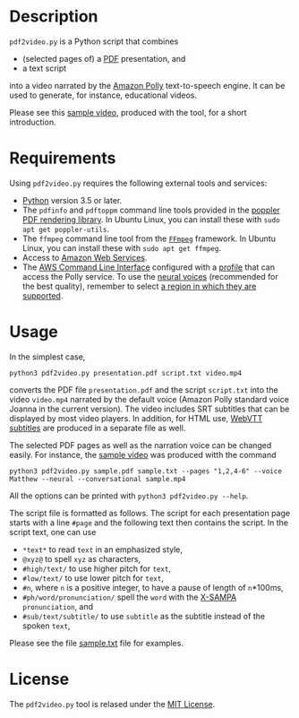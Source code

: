 # Description

`pdf2video.py` is a Python script that combines

* (selected pages of) a [PDF](https://en.wikipedia.org/wiki/PDF) presentation, and
* a text script

into a video narrated by the [Amazon Polly](https://aws.amazon.com/polly/) text-to-speech engine.
It can be used to generate, for instance, educational videos.

Please see this [sample video](https://users.aalto.fi/tjunttil/pdf2video.mp4),
produced with the tool, for a short introduction.

# Requirements

Using `pdf2video.py` requires the following external tools and services:

* [Python](https://www.python.org/) version 3.5 or later.
* The `pdfinfo` and `pdftoppm` command line tools provided in the [poppler PDF rendering library](https://poppler.freedesktop.org/). In Ubuntu Linux, you can install these with `sudo apt get poppler-utils`.
* The `ffmpeg` command line tool from the [`FFmpeg`](https://ffmpeg.org/) framework. In Ubuntu Linux, you can install these with `sudo apt get ffmpeg`.
* Access to [Amazon Web Services](https://aws.amazon.com/).
* The [AWS Command Line Interface](https://aws.amazon.com/cli/) configured with a [profile](https://docs.aws.amazon.com/cli/latest/userguide/cli-configure-profiles.html) that can access the Polly service. To use the [neural voices](https://docs.aws.amazon.com/polly/latest/dg/ntts-voices-main.html) (recommended for the best quality), remember to select [a region in which they are supported](https://docs.aws.amazon.com/polly/latest/dg/NTTS-main.html).

# Usage

In the simplest case,
```
python3 pdf2video.py presentation.pdf script.txt video.mp4
```
converts the PDF file  `presentation.pdf` and the script `script.txt` into
the video `video.mp4` narrated by the default voice (Amazon Polly standard voice Joanna in the current version).
The video includes SRT subtitles that can be displayed by most video players.
In addition, for HTML use, [WebVTT subtitles](https://www.w3schools.com/tags/tag_track.asp) are produced in a separate file as well.

The selected PDF pages as well as the narration voice can be changed easily.
For instance, the [sample video](https://users.aalto.fi/tjunttil/pdf2video.mp4) was produced witth the command
```
python3 pdf2video.py sample.pdf sample.txt --pages "1,2,4-6" --voice Matthew --neural --conversational sample.mp4
```
All the options can be printed with `python3 pdf2video.py --help`.

The script file is formatted as follows.
The script for each presentation page starts with a line `#page` and
the following text then contains the script.
In the script text, one can use

* `*text*` to read `text` in an emphasized style,
* `@xyz@` to spell `xyz` as characters,
* `#high/text/` to use higher pitch for `text`,
* `#low/text/` to use lower pitch for `text`,
* `#n`, where `n` is a positive integer, to have a pause of length of `n`*100ms,
* `#ph/word/pronunciation/` spell the `word` with the [X-SAMPA](https://en.wikipedia.org/wiki/X-SAMPA) `pronunciation`, and
* `#sub/text/subtitle/` to use `subtitle` as the subtitle instead of the spoken `text`,

Please see the file [sample.txt](sample.txt) file for examples.

# License

The `pdf2video.py` tool is relased under the [MIT License](https://opensource.org/licenses/MIT).
